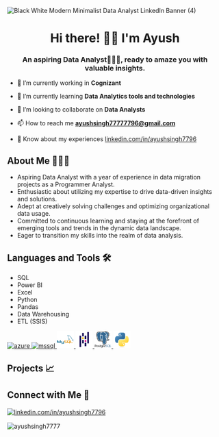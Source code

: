 ![Black   White Modern Minimalist Data Analyst LinkedIn Banner (4)](https://github.com/ayushsingh7777/ayushsingh7777/assets/68181799/cf26d9c5-be3d-4f36-95c3-dd41f41f48ac)




<h1 align="center">Hi there! 👋🏽 I'm Ayush</h1>
<h3 align="center">An aspiring Data Analyst👨🏽‍💻, ready to amaze you with valuable insights.</h3>

- 🔭 I’m currently working in **Cognizant**

- 🌱 I’m currently learning **Data Analytics tools and technologies**

- 👯 I’m looking to collaborate on **Data Analysts**

- 📫 How to reach me **ayushsingh77777796@gmail.com**

- 📄 Know about my experiences [linkedin.com/in/ayushsingh7796](linkedin.com/in/ayushsingh7796)

## About Me 🙋🏽‍♂️

- Aspiring Data Analyst with a year of experience in data migration projects as a Programmer Analyst. 
- Enthusiastic about utilizing my expertise to drive data-driven insights and solutions. 
- Adept at creatively solving challenges and optimizing organizational data usage. 
- Committed to continuous learning and staying at the forefront of emerging tools and trends in the dynamic data landscape.
- Eager to transition my skills into the realm of data analysis.



## Languages and Tools 🛠️

- SQL 
- Power BI
- Excel
- Python
- Pandas
- Data Warehousing
- ETL (SSIS)

<p align="left"> <a href="https://azure.microsoft.com/en-in/" target="_blank" rel="noreferrer"> <img src="https://www.vectorlogo.zone/logos/microsoft_azure/microsoft_azure-icon.svg" alt="azure" width="40" height="40"/> </a> <a href="https://www.microsoft.com/en-us/sql-server" target="_blank" rel="noreferrer"> <img src="https://www.svgrepo.com/show/303229/microsoft-sql-server-logo.svg" alt="mssql" width="40" height="40"/> </a> <a href="https://www.mysql.com/" target="_blank" rel="noreferrer"> <img src="https://raw.githubusercontent.com/devicons/devicon/master/icons/mysql/mysql-original-wordmark.svg" alt="mysql" width="40" height="40"/> </a> <a href="https://pandas.pydata.org/" target="_blank" rel="noreferrer"> <img src="https://raw.githubusercontent.com/devicons/devicon/2ae2a900d2f041da66e950e4d48052658d850630/icons/pandas/pandas-original.svg" alt="pandas" width="40" height="40"/> </a> <a href="https://www.postgresql.org" target="_blank" rel="noreferrer"> <img src="https://raw.githubusercontent.com/devicons/devicon/master/icons/postgresql/postgresql-original-wordmark.svg" alt="postgresql" width="40" height="40"/> </a> <a href="https://www.python.org" target="_blank" rel="noreferrer"> <img src="https://raw.githubusercontent.com/devicons/devicon/master/icons/python/python-original.svg" alt="python" width="40" height="40"/> </a> </p>



## Projects 📈







## Connect with Me 🤝
<p align="left">
<a href="https://linkedin.com/in/linkedin.com/in/ayushsingh7796" target="blank"><img align="center" src="https://raw.githubusercontent.com/rahuldkjain/github-profile-readme-generator/master/src/images/icons/Social/linked-in-alt.svg" alt="linkedin.com/in/ayushsingh7796" height="30" width="40" /></a>
</p>



<p><img align="center" src="https://github-readme-stats.vercel.app/api/top-langs?username=ayushsingh7777&show_icons=true&locale=en&layout=compact" alt="ayushsingh7777" /></p>















